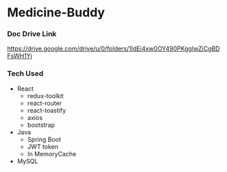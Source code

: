 # Medicine-Buddy

### Doc Drive Link
https://drive.google.com/drive/u/0/folders/1IdEi4xw0OY490PKggIwZiCgBDFsWH1Yj

### Tech Used
- React
    - redux-toolkit
    - react-router
    - react-toastify
    - axios
    - bootstrap
- Java
    - Spring Boot
    - JWT token
    - In MemoryCache
- MySQL